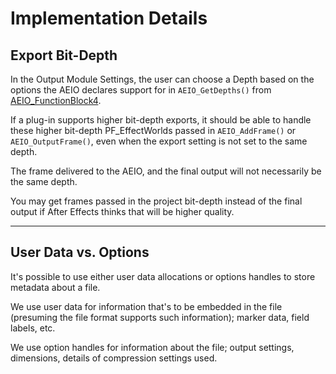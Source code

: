 # Implementation Details

## Export Bit-Depth

In the Output Module Settings, the user can choose a Depth based on the options the AEIO declares support for in `AEIO_GetDepths()` from [AEIO_FunctionBlock4](new-kids-on-the-function-block.md#new-kids-on-the-function-block).

If a plug-in supports higher bit-depth exports, it should be able to handle these higher bit-depth PF_EffectWorlds passed in `AEIO_AddFrame()` or `AEIO_OutputFrame()`, even when the export setting is not set to the same depth.

The frame delivered to the AEIO, and the final output will not necessarily be the same depth.

You may get frames passed in the project bit-depth instead of the final output if After Effects thinks that will be higher quality.

---

## User Data vs. Options

It's possible to use either user data allocations or options handles to store metadata about a file.

We use user data for information that's to be embedded in the file (presuming the file format supports such information); marker data, field labels, etc.

We use option handles for information about the file; output settings, dimensions, details of compression settings used.
